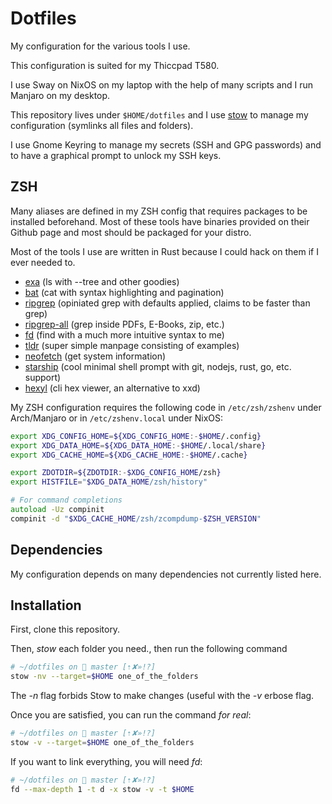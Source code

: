 # Dotfiles
My configuration for the various tools I use.

This configuration is suited for my Thiccpad T580.

I use Sway on NixOS on my laptop with the help of many scripts and I run Manjaro on my desktop.


This repository lives under `$HOME/dotfiles` and I use [stow](https://www.gnu.org/software/stow/manual/stow.html)
to manage my configuration (symlinks all files and folders).

I use Gnome Keyring to manage my secrets (SSH and GPG passwords) and to have
a graphical prompt to unlock my SSH keys.

## ZSH

Many aliases are defined in my ZSH config that requires packages to be installed
beforehand. Most of these tools have binaries provided on their Github page and
most should be packaged for your distro.

Most of the tools I use are written in Rust because I could hack on them if I
ever needed to.

- [exa](https://github.com/ogham/exa) (ls with --tree and other goodies)
- [bat](https://github.com/sharkdp/bat) (cat with syntax highlighting and pagination)
- [ripgrep](https://github.com/BurntSushi/ripgrep) (opiniated grep with defaults applied, claims to be faster than grep)
- [ripgrep-all](https://github.com/phiresky/ripgrep-all) (grep inside PDFs, E-Books, zip, etc.)
- [fd](https://github.com/sharkdp/fd) (find with a much more intuitive syntax to me)
- [tldr](https://github.com/tldr-pages/tldr) (super simple manpage consisting of examples)
- [neofetch](https://github.com/dylanaraps/neofetch) (get system information)
- [starship](https://github.com/starship/starship) (cool minimal shell prompt with git, nodejs, rust, go, etc. support)
- [hexyl](https://sharkdp/hexyl) (cli hex viewer, an alternative to xxd)

My ZSH configuration requires the following code in `/etc/zsh/zshenv` under Arch/Manjaro
or in `/etc/zshenv.local` under NixOS:

```zsh
export XDG_CONFIG_HOME=${XDG_CONFIG_HOME:-$HOME/.config}
export XDG_DATA_HOME=${XDG_DATA_HOME:-$HOME/.local/share}
export XDG_CACHE_HOME=${XDG_CACHE_HOME:-$HOME/.cache}

export ZDOTDIR=${ZDOTDIR:-$XDG_CONFIG_HOME/zsh}
export HISTFILE="$XDG_DATA_HOME/zsh/history"

# For command completions
autoload -Uz compinit
compinit -d "$XDG_CACHE_HOME/zsh/zcompdump-$ZSH_VERSION"
```

## Dependencies

My configuration depends on many dependencies not currently listed here.

## Installation

First, clone this repository.

Then, _stow_ each folder you need., then run the following command

```sh
# ~/dotfiles on  master [⇡✘»!?]
stow -nv --target=$HOME one_of_the_folders
```

The _-n_ flag forbids Stow to make changes (useful with the _-v_ erbose flag.

Once you are satisfied, you can run the command _for real_:

```sh
# ~/dotfiles on  master [⇡✘»!?]
stow -v --target=$HOME one_of_the_folders
```

If you want to link everything, you will need _fd_:

```sh
# ~/dotfiles on  master [⇡✘»!?]
fd --max-depth 1 -t d -x stow -v -t $HOME
```


